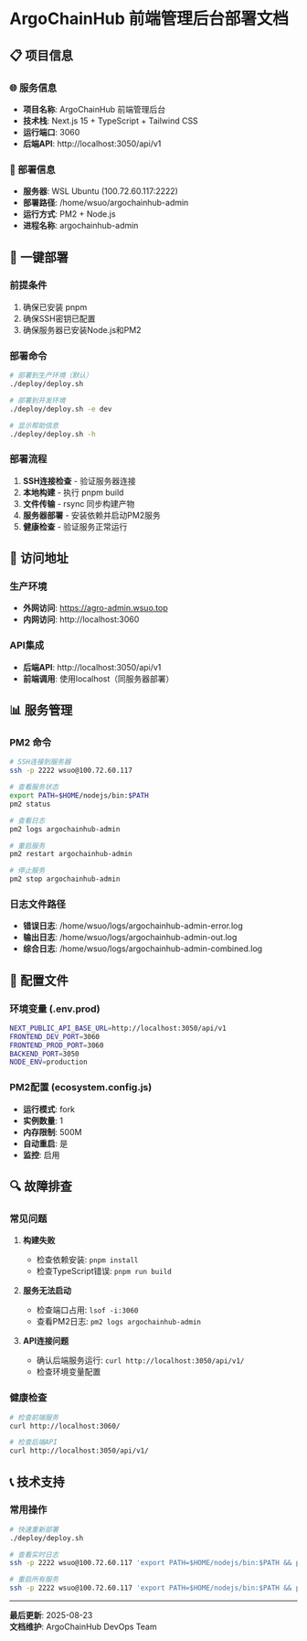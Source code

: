 # ArgoChainHub 前端管理后台部署文档

## 📋 项目信息

### 🌐 服务信息
- **项目名称**: ArgoChainHub 前端管理后台
- **技术栈**: Next.js 15 + TypeScript + Tailwind CSS
- **运行端口**: 3060
- **后端API**: http://localhost:3050/api/v1

### 📍 部署信息
- **服务器**: WSL Ubuntu (100.72.60.117:2222)
- **部署路径**: /home/wsuo/argochainhub-admin
- **运行方式**: PM2 + Node.js
- **进程名称**: argochainhub-admin

## 🚀 一键部署

### 前提条件
1. 确保已安装 pnpm
2. 确保SSH密钥已配置
3. 确保服务器已安装Node.js和PM2

### 部署命令
```bash
# 部署到生产环境（默认）
./deploy/deploy.sh

# 部署到开发环境
./deploy/deploy.sh -e dev

# 显示帮助信息
./deploy/deploy.sh -h
```

### 部署流程
1. **SSH连接检查** - 验证服务器连接
2. **本地构建** - 执行 pnpm build
3. **文件传输** - rsync 同步构建产物
4. **服务器部署** - 安装依赖并启动PM2服务
5. **健康检查** - 验证服务正常运行

## 🔗 访问地址

### 生产环境
- **外网访问**: https://agro-admin.wsuo.top
- **内网访问**: http://localhost:3060

### API集成
- **后端API**: http://localhost:3050/api/v1
- **前端调用**: 使用localhost（同服务器部署）

## 📊 服务管理

### PM2 命令
```bash
# SSH连接到服务器
ssh -p 2222 wsuo@100.72.60.117

# 查看服务状态
export PATH=$HOME/nodejs/bin:$PATH
pm2 status

# 查看日志
pm2 logs argochainhub-admin

# 重启服务
pm2 restart argochainhub-admin

# 停止服务  
pm2 stop argochainhub-admin
```

### 日志文件路径
- **错误日志**: /home/wsuo/logs/argochainhub-admin-error.log
- **输出日志**: /home/wsuo/logs/argochainhub-admin-out.log
- **综合日志**: /home/wsuo/logs/argochainhub-admin-combined.log

## 🔧 配置文件

### 环境变量 (.env.prod)
```bash
NEXT_PUBLIC_API_BASE_URL=http://localhost:3050/api/v1
FRONTEND_DEV_PORT=3060
FRONTEND_PROD_PORT=3060
BACKEND_PORT=3050
NODE_ENV=production
```

### PM2配置 (ecosystem.config.js)
- **运行模式**: fork
- **实例数量**: 1
- **内存限制**: 500M
- **自动重启**: 是
- **监控**: 启用

## 🔍 故障排查

### 常见问题
1. **构建失败**
   - 检查依赖安装: `pnpm install`
   - 检查TypeScript错误: `pnpm run build`

2. **服务无法启动**
   - 检查端口占用: `lsof -i:3060`
   - 查看PM2日志: `pm2 logs argochainhub-admin`

3. **API连接问题**
   - 确认后端服务运行: `curl http://localhost:3050/api/v1/`
   - 检查环境变量配置

### 健康检查
```bash
# 检查前端服务
curl http://localhost:3060/

# 检查后端API
curl http://localhost:3050/api/v1/
```

## 📞 技术支持

### 常用操作
```bash
# 快速重新部署
./deploy/deploy.sh

# 查看实时日志
ssh -p 2222 wsuo@100.72.60.117 'export PATH=$HOME/nodejs/bin:$PATH && pm2 logs argochainhub-admin --lines 50'

# 重启所有服务
ssh -p 2222 wsuo@100.72.60.117 'export PATH=$HOME/nodejs/bin:$PATH && pm2 restart all'
```

---

**最后更新**: 2025-08-23  
**文档维护**: ArgoChainHub DevOps Team